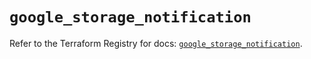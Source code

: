 # `google_storage_notification`

Refer to the Terraform Registry for docs: [`google_storage_notification`](https://registry.terraform.io/providers/hashicorp/google-beta/6.7.0/docs/resources/google_storage_notification).
